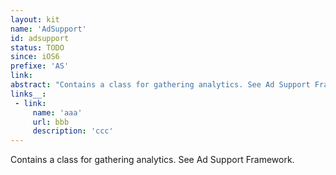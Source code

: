 ```yaml
---
layout: kit
name: 'AdSupport'
id: adsupport
status: TODO
since: iOS6
prefixe: 'AS'
link: 
abstract: "Contains a class for gathering analytics. See Ad Support Framework."
links__:
 - link:
     name: 'aaa'
     url: bbb
     description: 'ccc'
---
```


Contains a class for gathering analytics. See Ad Support Framework.
